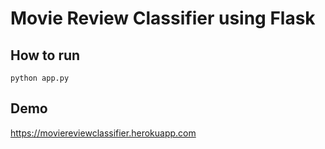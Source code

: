 # Movie Review Classifier using Flask

## How to run

```
python app.py
```

## Demo

https://moviereviewclassifier.herokuapp.com